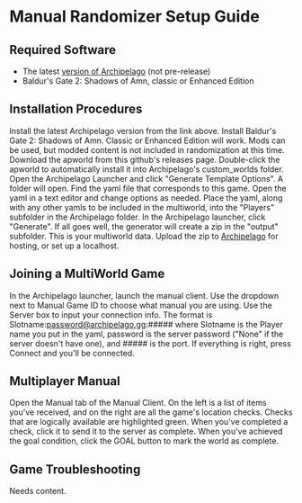 # Manual Randomizer Setup Guide

## Required Software

- The latest [version of Archipelago](https://github.com/ArchipelagoMW/Archipelago/releases) (not pre-release)
- Baldur's Gate 2: Shadows of Amn, classic or Enhanced Edition

## Installation Procedures

Install the latest Archipelago version from the link above. 
Install Baldur's Gate 2: Shadows of Amn. Classic or Enhanced Edition will work. Mods can be used, but modded content is not included in randomization at this time.
Download the apworld from this github's releases page.
Double-click the apworld to automatically install it into Archipelago's custom_worlds folder.
Open the Archipelago Launcher and click "Generate Template Options". A folder will open. Find the yaml file that corresponds to this game.
Open the yaml in a text editor and change options as needed.
Place the yaml, along with any other yamls to be included in the multiworld, into the "Players" subfolder in the Archipelago folder.
In the Archipelago launcher, click "Generate". If all goes well, the generator will create a zip in the "output" subfolder. This is your multiworld data.
Upload the zip to [Archipelago](archipelago.gg) for hosting, or set up a localhost.

## Joining a MultiWorld Game

In the Archipelago launcher, launch the manual client.
Use the dropdown next to Manual Game ID to choose what manual you are using.
Use the Server box to input your connection info. The format is Slotname:password@archipelago.gg:#####
where Slotname is the Player name you put in the yaml, password is the server password ("None" if the server doesn't have one), and ##### is the port. 
If everything is right, press Connect and you'll be connected.

## Multiplayer Manual

Open the Manual tab of the Manual Client. On the left is a list of items you've received, and on the right are all the game's location checks.
Checks that are logically available are highlighted green.
When you've completed a check, click it to send it to the server as complete.
When you've achieved the goal condition, click the GOAL button to mark the world as complete.

## Game Troubleshooting

Needs content.